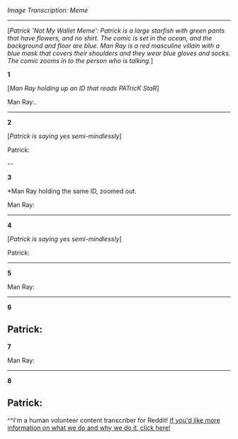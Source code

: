 *Image Transcription: Meme*

---

[*Patrick 'Not My Wallet Meme': Patrick is a large starfish with green pants that have flowers, and no shirt. The comic is set in the ocean, and the background and floor are blue. Man Ray is a red masculine villain with a blue mask that covers their shoulders and they wear blue gloves and socks. The comic zooms in to the person who is talking.*]

**1**

[*Man Ray holding up an ID that reads PATricK StaR*]

Man Ray:.

---

**2**

 [*Patrick is saying yes semi-mindlessly*]


Patrick: 

--

**3**

*Man Ray holding the same ID, zoomed out.

Man Ray:

---

**4**

 [*Patrick is saying yes semi-mindlessly*]

Patrick: 

---

**5**

Man Ray: 

---
**6**

Patrick: 
---

**7**

Man Ray: 

---

**8**

Patrick: 
---

^^I'm&#32;a&#32;human&#32;volunteer&#32;content&#32;transcriber&#32;for&#32;Reddit!&#32;[If&#32;&#32;you'd&#32;like&#32;more&#32;information&#32;on&#32;what&#32;we&#32;do&#32;and&#32;why&#32;we&#32;do&#32;it,&#32;click&#32;here!](https://www.reddit.com/r/TranscribersOfReddit/wiki/index)
